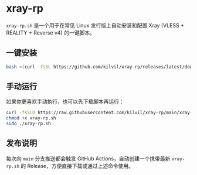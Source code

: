 # xray-rp

`xray-rp.sh` 是一个用于在常见 Linux 发行版上自动安装和配置 Xray (VLESS + REALITY + Reverse v4) 的一键脚本。

## 一键安装

```bash
bash <(curl -fsSL https://github.com/kilvil/xray-rp/releases/latest/download/xray-rp.sh)
```

## 手动运行

如果你更喜欢手动执行，也可以先下载脚本再运行：

```bash
curl -fsSLO https://raw.githubusercontent.com/kilvil/xray-rp/main/xray-rp.sh
chmod +x xray-rp.sh
sudo ./xray-rp.sh
```

## 发布说明

每次向 `main` 分支推送都会触发 GitHub Actions，自动创建一个携带最新 `xray-rp.sh` 的 Release，方便直接下载或通过上述命令使用。

